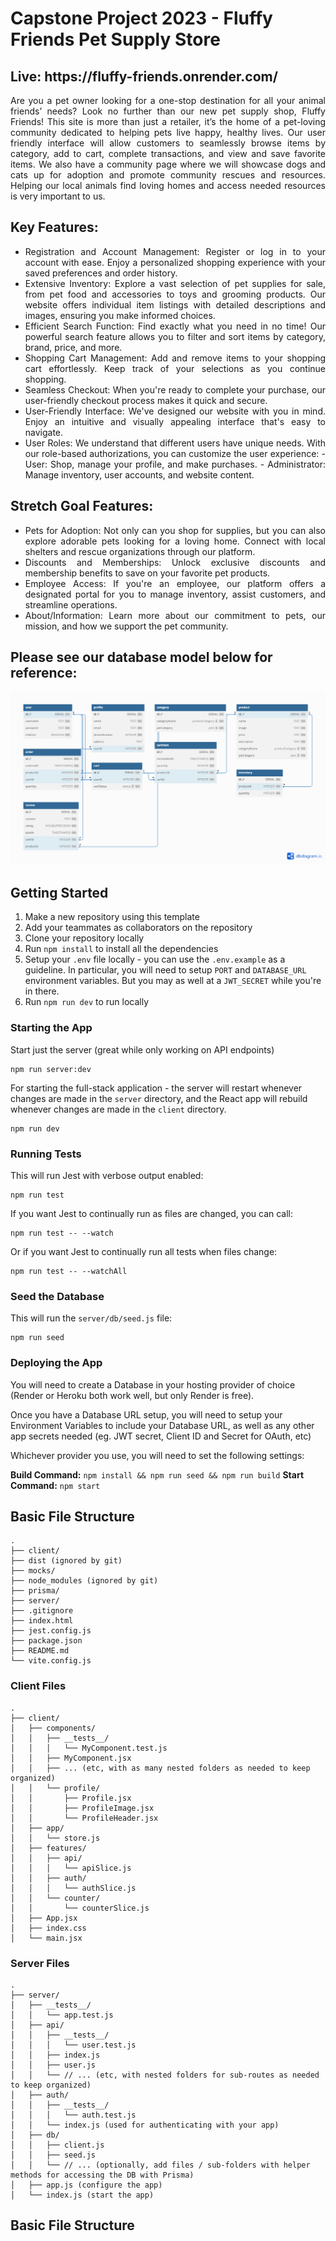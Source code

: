 # Capstone Project 2023 - Fluffy Friends Pet Supply Store

<h2>Live: https://fluffy-friends.onrender.com/</h2>

<div align="justify"> 
Are you a pet owner looking for a one-stop destination for all your animal friends’ needs? Look no further than our new pet supply shop, Fluffy Friends! This site is more than just a retailer, it’s the home of a pet-loving community dedicated to helping pets live happy, healthy lives. Our user friendly interface will allow customers to seamlessly browse items by category, add to cart, complete transactions, and view and save favorite items. We also have a community page where we will showcase dogs and cats up for adoption and promote community rescues and resources. Helping our local animals find loving homes and access needed resources is very important to us.
</div>

## Key Features:
<div align="justify"> 
<ul>
<li> Registration and Account Management: Register or log in to your account with ease. Enjoy a personalized shopping experience with your saved preferences and order history.</li>
<li>Extensive Inventory: Explore a vast selection of pet supplies for sale, from pet food and accessories to toys and grooming products. Our website offers individual item listings with detailed descriptions and images, ensuring you make informed choices.</li>
<li>Efficient Search Function: Find exactly what you need in no time! Our powerful search feature allows you to filter and sort items by category, brand, price, and more.</li>
<li>Shopping Cart Management: Add and remove items to your shopping cart effortlessly. Keep track of your selections as you continue shopping.</li>
<li>Seamless Checkout: When you're ready to complete your purchase, our user-friendly checkout process makes it quick and secure.</li>
<li>User-Friendly Interface: We've designed our website with you in mind. Enjoy an intuitive and visually appealing interface that's easy to navigate.</li>
<li>User Roles: We understand that different users have unique needs. With our role-based authorizations, you can customize the user experience:
    - User: Shop, manage your profile, and make purchases.
    - Administrator: Manage inventory, user accounts, and website content.
</ul>
</div>

## Stretch Goal Features:
<div align="justify"> 
<ul>
<li>Pets for Adoption: Not only can you shop for supplies, but you can also explore adorable pets looking for a loving home. Connect with local shelters and rescue organizations through our platform.</li>
<li>Discounts and Memberships: Unlock exclusive discounts and membership benefits to save on your favorite pet products.</li>
<li>Employee Access: If you're an employee, our platform offers a designated portal for you to manage inventory, assist customers, and streamline operations.</li>
<li>About/Information: Learn more about our commitment to pets, our mission, and how we support the pet community.</li>
</ul>
</div>

## Please see our database model below for reference:
![image](https://github.com/jnaegibbs/Capstone-Project/blob/main/client/images/fluffy-friends-DB.png)

## Getting Started

1. Make a new repository using this template
2. Add your teammates as collaborators on the repository
3. Clone your repository locally
4. Run `npm install` to install all the dependencies
5. Setup your `.env` file locally - you can use the `.env.example` as a guideline. In particular, you will need to setup `PORT` and `DATABASE_URL` environment variables. But you may as well at a `JWT_SECRET` while you're in there.
6. Run `npm run dev` to run locally


### Starting the App

Start just the server (great while only working on API endpoints)
```
npm run server:dev
```

For starting the full-stack application - the server will restart whenever changes are made in the `server` directory, and the React app will rebuild whenever changes are made in the `client` directory.

```
npm run dev
```

### Running Tests

This will run Jest with verbose output enabled:
```
npm run test
```

If you want Jest to continually run as files are changed, you can call:
```
npm run test -- --watch
```

Or if you want Jest to continually run all tests when files change:
```
npm run test -- --watchAll
```

### Seed the Database

This will run the `server/db/seed.js` file:
```
npm run seed
```

### Deploying the App

You will need to create a Database in your hosting provider of choice (Render or Heroku both work well, but only Render is free).

Once you have a Database URL setup, you will need to setup your Environment Variables to include your Database URL, as well as any other app secrets needed (eg. JWT secret, Client ID and Secret for OAuth, etc)

Whichever provider you use, you will need to set the following settings:

**Build Command:** `npm install && npm run seed && npm run build`
**Start Command:** `npm start`

## Basic File Structure
```
.
├── client/
├── dist (ignored by git)
├── mocks/
├── node_modules (ignored by git)
├── prisma/
├── server/
├── .gitignore
├── index.html
├── jest.config.js
├── package.json
├── README.md
└── vite.config.js
```

### Client Files

```
.
├── client/
│   ├── components/
│   │   ├── __tests__/
│   │   │   └── MyComponent.test.js
│   │   ├── MyComponent.jsx
│   │   ├── ... (etc, with as many nested folders as needed to keep organized)
│   │   └── profile/
│   │       ├── Profile.jsx
│   │       ├── ProfileImage.jsx
│   │       └── ProfileHeader.jsx
│   ├── app/
│   │   └── store.js
│   ├── features/
│   │   ├── api/
│   │   │   └── apiSlice.js
│   │   ├── auth/
│   │   │   └── authSlice.js
│   │   └── counter/
│   │       └── counterSlice.js
│   ├── App.jsx
│   ├── index.css
│   └── main.jsx
```

### Server Files

```
.
├── server/
│   ├── __tests__/
│   │   └── app.test.js
│   ├── api/
│   │   ├── __tests__/
│   │   │   └── user.test.js
│   │   ├── index.js
│   │   ├── user.js
│   │   └── // ... (etc, with nested folders for sub-routes as needed to keep organized)
│   ├── auth/
│   │   ├── __tests__/
│   │   │   └── auth.test.js
│   │   └── index.js (used for authenticating with your app)
│   ├── db/
│   │   ├── client.js
│   │   ├── seed.js
│   │   └── // ... (optionally, add files / sub-folders with helper methods for accessing the DB with Prisma)
│   ├── app.js (configure the app)
│   └── index.js (start the app)
```
## Basic File Structure
